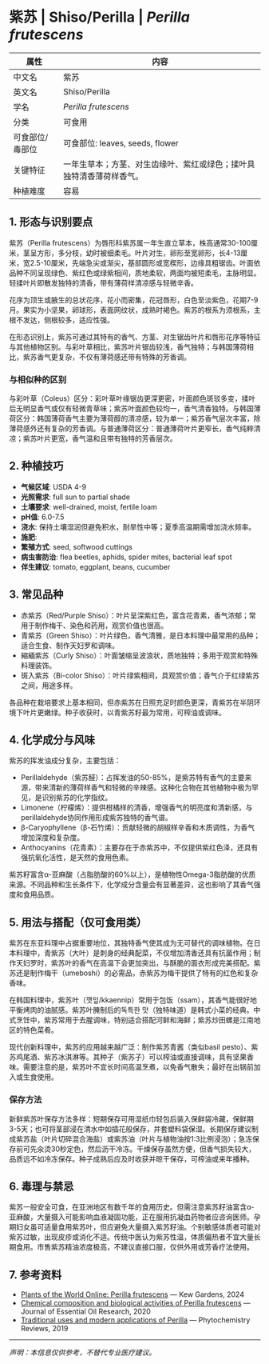 # 紫苏 | Shiso/Perilla | *Perilla frutescens*

| 属性 | 内容 |
|------|------|
| 中文名 | 紫苏 |
| 英文名 | Shiso/Perilla |
| 学名 | *Perilla frutescens* |
| 分类 | 可食用 |
| 可食部位/毒部位 | 可食部位: leaves, seeds, flower |
| 关键特征 | 一年生草本；方茎、对生齿缘叶、紫红或绿色；揉叶具独特清香薄荷样香气。 |
| 种植难度 | 容易 |

## 1. 形态与识别要点

紫苏（Perilla frutescens）为唇形科紫苏属一年生直立草本，株高通常30-100厘米，茎呈方形，多分枝，幼时被细柔毛。叶片对生，卵形至宽卵形，长4-13厘米，宽2.5-10厘米，先端急尖或渐尖，基部圆形或宽楔形，边缘具粗锯齿。叶面依品种不同呈现绿色、紫红色或绿紫相间，质地柔软，两面均被短柔毛，主脉明显。轻揉叶片即散发独特的清香，带有薄荷样清凉感与轻微辛香。

花序为顶生或腋生的总状花序，花小而密集，花冠唇形，白色至淡紫色，花期7-9月。果实为小坚果，卵球形，表面网纹状，成熟时褐色。紫苏的根系为须根系，主根不发达，侧根较多，适应性强。

在形态识别上，紫苏可通过其特有的香气、方茎、对生锯齿叶片和唇形花序等特征与其他植物区别。与彩叶草相比，紫苏叶片锯齿较浅，香气独特；与韩国薄荷相比，紫苏香气更复杂，不仅有薄荷感还带有特殊的芳香调。

### 与相似种的区别

与彩叶草（Coleus）区分：彩叶草叶缘锯齿更深更密，叶面颜色斑驳多变，揉叶后无明显香气或仅有轻微青草味；紫苏叶面颜色较均一，香气清香独特。与韩国薄荷区分：韩国薄荷香气主要为薄荷醇的清凉感，较为单一；紫苏香气层次丰富，除薄荷感外还有复杂的芳香调。与普通薄荷区分：普通薄荷叶片更窄长，香气纯粹清凉；紫苏叶片更宽，香气温和且带有独特的芳香层次。

## 2. 种植技巧

- **气候区域**: USDA 4-9
- **光照需求**: full sun to partial shade
- **土壤要求**: well-drained, moist, fertile loam
- **pH值**: 6.0-7.5
- **浇水**: 保持土壤湿润但避免积水，耐旱性中等；夏季高温期需增加浇水频率。
- **施肥**: 
- **繁殖方式**: seed, softwood cuttings
- **病虫害防治**: flea beetles, aphids, spider mites, bacterial leaf spot
- **伴生建议**: tomato, eggplant, beans, cucumber

## 3. 常见品种

- 赤紫苏（Red/Purple Shiso）：叶片呈深紫红色，富含花青素，香气浓郁；常用于制作梅干、染色和药用，观赏价值也很高。
- 青紫苏（Green Shiso）：叶片绿色，香气清雅，是日本料理中最常用的品种；适合生食、制作天妇罗和调味。
- 縮緬紫苏（Curly Shiso）：叶面皱缩呈波浪状，质地独特；多用于观赏和特殊料理装饰。
- 斑入紫苏（Bi-color Shiso）：叶片绿紫相间，具观赏价值；香气介于红绿紫苏之间，用途多样。

各品种在栽培要求上基本相同，但赤紫苏在日照充足时颜色更深，青紫苏在半阴环境下叶片更嫩绿。种子收获时，以青紫苏籽最为常用，可榨油或调味。

## 4. 化学成分与风味

紫苏的挥发油成分复杂，主要包括：
- Perillaldehyde（紫苏醛）：占挥发油的50-85%，是紫苏特有香气的主要来源，带来清新的薄荷样香气和轻微的辛辣感。这种化合物在其他植物中极为罕见，是识别紫苏的化学指纹。
- Limonene（柠檬烯）：提供柑橘样的清香，增强香气的明亮度和清新感，与perillaldehyde协同作用形成紫苏独特的香气谱。
- β-Caryophyllene（β-石竹烯）：贡献轻微的胡椒样辛香和木质调性，为香气增加深度和复杂度。
- Anthocyanins（花青素）：主要存在于赤紫苏中，不仅提供紫红色泽，还具有强抗氧化活性，是天然的食用色素。

紫苏籽富含α-亚麻酸（占脂肪酸的60%以上），是植物性Omega-3脂肪酸的优质来源。不同品种和生长条件下，化学成分含量会有显著差异，这也影响了其香气强度和食用品质。

## 5. 用法与搭配（仅可食用类）

紫苏在东亚料理中占据重要地位，其独特香气使其成为无可替代的调味植物。在日本料理中，青紫苏（大叶）是刺身的经典配菜，不仅增加清香还具有抗菌作用；制作天妇罗时，紫苏叶的香气在高温下会更加突出，与酥脆的面衣形成完美搭配。紫苏还是制作梅干（umeboshi）的必需品，赤紫苏为梅干提供了特有的红色和复杂香味。

在韩国料理中，紫苏叶（깻잎/kkaennip）常用于包饭（ssam），其香气能很好地平衡烤肉的油腻感。紫苏叶腌制后的독특한 맛（独特味道）是韩式小菜的经典。中式烹饪中，紫苏常用于去腥调味，特别适合搭配河鲜和海鲜；紫苏炒田螺是江南地区的特色菜肴。

现代创新料理中，紫苏的应用越来越广泛：制作紫苏青酱（类似basil pesto）、紫苏鸡尾酒、紫苏冰淇淋等。其种子（紫苏子）可以榨油或直接调味，具有坚果香味。需要注意的是，紫苏叶不宜长时间高温烹煮，以免香气散失；最好在出锅前加入或生食使用。

### 保存方法

新鲜紫苏叶保存方法多样：短期保存可用湿纸巾轻包后装入保鲜袋冷藏，保鲜期3-5天；也可将茎部浸在清水中如插花般保存，并套塑料袋保湿。长期保存建议制成紫苏盐（叶片切碎混合海盐）或紫苏油（叶片与植物油按1:3比例浸泡）；急冻保存前可先汆烫30秒定色，然后沥干冷冻。干燥保存虽然方便，但香气损失较大，品质远不如冷冻保存。种子成熟后应及时收获并晾干保存，可榨油或来年播种。

## 6. 毒理与禁忌

紫苏一般安全可食，在亚洲地区有数千年的食用历史。但需注意紫苏籽油富含α-亚麻酸，大量摄入可能影响血液凝固功能，正在服用抗凝血药物者应咨询医师。孕期妇女虽可适量食用紫苏叶，但应避免大量摄入紫苏籽油。个别敏感体质者可能对紫苏过敏，出现皮疹或消化不适。传统中医认为紫苏性温，体质偏热者不宜大量长期食用。市售紫苏精油浓度极高，不建议直接口服，仅供外用或芳香疗法使用。

## 7. 参考资料

- [Plants of the World Online: Perilla frutescens](https://powo.science.kew.org/taxon/urn:lsid:ipni.org:names:453623-1) — Kew Gardens, 2024
- [Chemical composition and biological activities of Perilla frutescens](https://doi.org/10.1080/10412905.2020.1713393) — Journal of Essential Oil Research, 2020
- [Traditional uses and modern applications of Perilla](https://doi.org/10.1007/s11101-019-09599-5) — Phytochemistry Reviews, 2019

---
*声明：本信息仅供参考，不替代专业医疗建议。*